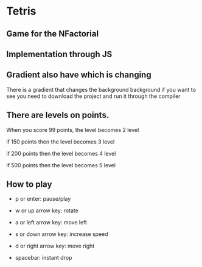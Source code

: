 # Tetris

[](https://github.com/rustembekov/TetrisNFac/blob/master/source/screen/tetris.png?raw=true)
## Game for the NFactorial

## Implementation through JS

## Gradient also have which is changing
There is a gradient that changes the background background if you want to see you need to download the project and run it through the compiler

## There are levels on points.

When you score 99 points, the level becomes 2 level

if 150 points then the level becomes 3 level

if 200 points then the level becomes 4 level

if 500 points then the level becomes 5 level

## How to play

- p or enter: pause/play

- w or up arrow key: rotate

- a or left arrow key: move left

- s or down arrow key: increase speed

- d or right arrow key: move right

- spacebar: instant drop
